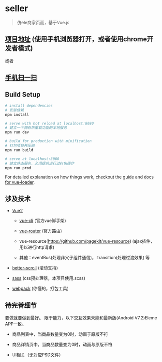 # seller

> 仿ele商家页面，基于Vue.js

## [项目地址](https://myl0204.github.io/eleme-vuejs) (使用手机浏览器打开，或者使用chrome开发者模式)

或者

## [手机扫一扫](https://raw.githubusercontent.com/myl0204/eleme-vuejs/master/pics/1506338480.png)


## Build Setup

``` bash
# install dependencies
# 安装依赖
npm install

# serve with hot reload at localhost:8080
# 建立一个拥有热重载功能的本地服务
npm run dev

# build for production with minification
# 打包项目并压缩
npm run build

# serve at localhost:3000
# 建立静态服务，必须提前进行过打包操作
npm run prod
```

For detailed explanation on how things work, checkout the [guide](http://vuejs-templates.github.io/webpack/) and [docs for vue-loader](http://vuejs.github.io/vue-loader).

## 涉及技术

* [Vue2](https://github.com/vuejs)
  * [vue-cli](https://github.com/vuejs/vue-cli) (官方vue脚手架)
  
  * [vue-router](https://github.com/vuejs/vue-router) (官方路由)

  * vue-resource(https://github.com/pagekit/vue-resource) (ajax插件，用以进行http请求)

  * 其他：eventBus(处理非父子组件通信)， transition(处理过渡效果) 等


* [better-scroll](https://github.com/ustbhuangyi/better-scroll) (滚动支持)

* [sass](https://github.com/sass/sass) (css预处理器，本项目使用.scss)

* [webpack](https://github.com/webpack/webpack) (你懂的，打包工具)

## 待完善细节

要做就要做到最好。
限于能力，以下交互效果未能和最新版(Android V7.2)Eleme APP一致。

* 商品列表中，当商品数量变为0时，动画于原版不符

* 商品详情页中，当商品数量变为0时，动画与原版不符

* UI相关（无对应PSD文件）